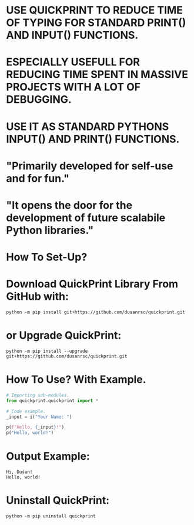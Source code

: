 # USE QUICKPRINT TO REDUCE TIME OF TYPING FOR STANDARD PRINT() AND INPUT() FUNCTIONS.
# ESPECIALLY USEFULL FOR REDUCING TIME SPENT IN MASSIVE PROJECTS WITH A LOT OF DEBUGGING.
# USE IT AS STANDARD PYTHONS INPUT() AND PRINT() FUNCTIONS.

# "Primarily developed for self-use and for fun."
# "It opens the door for the development of future scalabile Python libraries."

# How To Set-Up?
# Download QuickPrint Library From GitHub with:
    python -m pip install git+https://github.com/dusanrsc/quickprint.git

# or Upgrade QuickPrint:
    python -m pip install --upgrade git+https://github.com/dusanrsc/quickprint.git

# How To Use? With Example.
```python
# Importing sub-modules.
from quickprint.quickprint import *

# Code example.
_input = i("Your Name: ")

p(f"Hello, {_input}!")
p("Hello, world!")
```
# Output Example:
    Hi, Dušan!
    Hello, world!

# Uninstall QuickPrint:
    python -m pip uninstall quickprint
